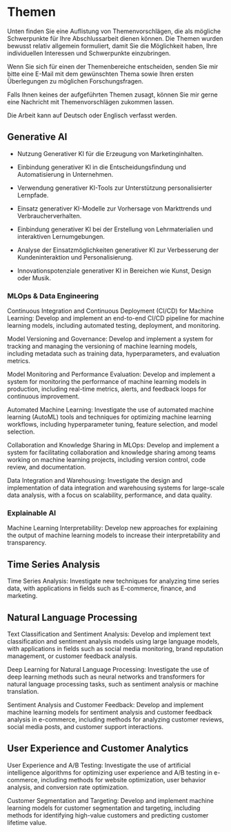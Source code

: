 # Themen

Unten finden Sie eine Auflistung von Themenvorschlägen, die als mögliche Schwerpunkte für Ihre Abschlussarbeit dienen können. Die Themen wurden bewusst relativ allgemein formuliert, damit Sie die Möglichkeit haben, Ihre individuellen Interessen und Schwerpunkte einzubringen. 

Wenn Sie sich für einen der Themenbereiche entscheiden, senden Sie mir bitte eine E-Mail mit dem gewünschten Thema sowie Ihren ersten Überlegungen zu möglichen Forschungsfragen.

Falls Ihnen keines der aufgeführten Themen zusagt, können Sie mir gerne eine Nachricht mit Themenvorschlägen zukommen lassen. 

Die Arbeit kann auf Deutsch oder Englisch verfasst werden.

## Generative AI 

- Nutzung Generativer KI für die Erzeugung von Marketinginhalten.

- Einbindung generativer KI in die Entscheidungsfindung und Automatisierung in Unternehmen.

- Verwendung generativer KI-Tools zur Unterstützung personalisierter Lernpfade.

- Einsatz generativer KI-Modelle zur Vorhersage von Markttrends und Verbraucherverhalten.

- Einbindung generativer KI bei der Erstellung von Lehrmaterialien und interaktiven Lernumgebungen.

- Analyse der Einsatzmöglichkeiten generativer KI zur Verbesserung der Kundeninteraktion und Personalisierung.

- Innovationspotenziale generativer KI in Bereichen wie Kunst, Design oder Musik.



### MLOps & Data Engineering 

Continuous Integration and Continuous Deployment (CI/CD) for Machine Learning: Develop and implement an end-to-end CI/CD pipeline for machine learning models, including automated testing, deployment, and monitoring.

Model Versioning and Governance: Develop and implement a system for tracking and managing the versioning of machine learning models, including metadata such as training data, hyperparameters, and evaluation metrics.

Model Monitoring and Performance Evaluation: Develop and implement a system for monitoring the performance of machine learning models in production, including real-time metrics, alerts, and feedback loops for continuous improvement.

Automated Machine Learning: Investigate the use of automated machine learning (AutoML) tools and techniques for optimizing machine learning workflows, including hyperparameter tuning, feature selection, and model selection.


Collaboration and Knowledge Sharing in MLOps: Develop and implement a system for facilitating collaboration and knowledge sharing among teams working on machine learning projects, including version control, code review, and documentation.

Data Integration and Warehousing: Investigate the design and implementation of data integration and warehousing systems for large-scale data analysis, with a focus on scalability, performance, and data quality.


### Explainable AI

Machine Learning Interpretability: Develop new approaches for explaining the output of machine learning models to increase their interpretability and transparency.



## Time Series Analysis

Time Series Analysis: Investigate new techniques for analyzing time series data, with applications in fields such as E-commerce, finance, and marketing.

## Natural Language Processing

Text Classification and Sentiment Analysis: Develop and implement text classification and sentiment analysis models using large language models, with applications in fields such as social media monitoring, brand reputation management, or customer feedback analysis.

Deep Learning for Natural Language Processing: Investigate the use of deep learning methods such as neural networks and transformers for natural language processing tasks, such as sentiment analysis or machine translation.

Sentiment Analysis and Customer Feedback: Develop and implement machine learning models for sentiment analysis and customer feedback analysis in e-commerce, including methods for analyzing customer reviews, social media posts, and customer support interactions.

## User Experience and Customer Analytics

User Experience and A/B Testing: Investigate the use of artificial intelligence algorithms for optimizing user experience and A/B testing in e-commerce, including methods for website optimization, user behavior analysis, and conversion rate optimization.


Customer Segmentation and Targeting: Develop and implement machine learning models for customer segmentation and targeting, including methods for identifying high-value customers and predicting customer lifetime value.
